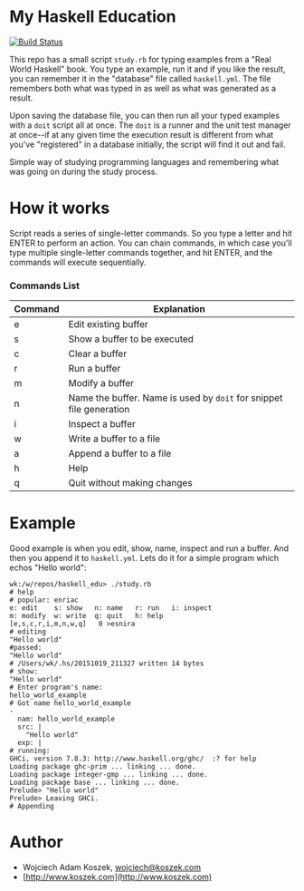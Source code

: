 # My Haskell Education

[![Build Status](https://travis-ci.org/wkoszek/haskell_edu.svg?branch=master)](https://travis-ci.org/wkoszek/haskell_edu)

This repo has a small script `study.rb` for typing examples from a "Real
World Haskell" book. You type an example, run it and if you like the result,
you can remember it in the "database" file called `haskell.yml`. The file
remembers both what was typed in as well as what was generated as a result.

Upon saving the database file, you can then run all your typed examples with
a `doit` script all at once. The `doit` is a runner and the unit test
manager at once--if at any given time the execution result is different from
what you've "registered" in a database initially, the script will find it
out and fail.

Simple way of studying programming languages and remembering what was going
on during the study process.

# How it works

Script reads a series of single-letter commands. So you type a letter and
hit ENTER to perform an action. You can chain commands, in which case you'll
type multiple single-letter commands together, and hit ENTER, and the
commands will execute sequentially.

### Commands List

Command | Explanation
------------- | -------------
e | Edit existing buffer
s | Show a buffer to be executed
c | Clear a buffer
r | Run a buffer
m | Modify a buffer
n | Name the buffer. Name is used by `doit` for snippet file generation
i | Inspect a buffer
w | Write a buffer to a file
a | Append a buffer to a file
h | Help
q | Quit without making changes

# Example

Good example is when you edit, show, name, inspect and run a buffer. And
then you append it to `haskell.yml`. Lets do it for a simple program which
echos "Hello world":

	wk:/w/repos/haskell_edu> ./study.rb
	# help
	# popular: enriac
	e: edit    s: show   n: name   r: run   i: inspect
	m: modify  w: write  q: quit   h: help
	[e,s,c,r,i,m,n,w,q]   0 >esnira
	# editing
	"Hello world"
	#passed:
	"Hello world"
	# /Users/wk/.hs/20151019_211327 written 14 bytes
	# show:
	"Hello world"
	# Enter program's name:
	hello_world_example
	# Got name hello_world_example
	-
	  nam: hello_world_example
	  src: |
	    "Hello world"
	  exp: |
	# running:
	GHCi, version 7.8.3: http://www.haskell.org/ghc/  :? for help
	Loading package ghc-prim ... linking ... done.
	Loading package integer-gmp ... linking ... done.
	Loading package base ... linking ... done.
	Prelude> "Hello world"
	Prelude> Leaving GHCi.
	# Appending

# Author

- Wojciech Adam Koszek, [wojciech@koszek.com](mailto:wojciech@koszek.com)
- [http://www.koszek.com](http://www.koszek.com)
